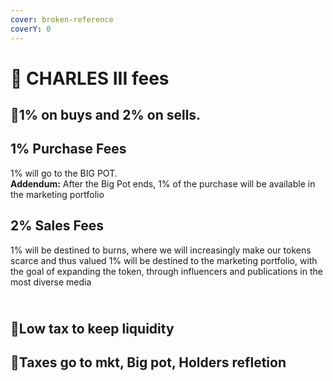 ```yaml
---
cover: broken-reference
coverY: 0
---
```


# 🐶 CHARLES III fees

## :clap:1% on buys and 2% on sells.

## 1% Purchase Fees

1% will go to the BIG POT. \
**Addendum:** After the Big Pot ends, 1% of the purchase will be available in the marketing portfolio

## 2% Sales Fees

1% will be destined to burns, where we will increasingly make our tokens scarce and thus valued 1% will be destined to the marketing portfolio, with the goal of expanding the token, through influencers and publications in the most diverse media

\
👏Low tax to keep liquidity <a href="#low-tax-to-keep-liquidity" id="low-tax-to-keep-liquidity"></a>
----------------------------------------------------------------------------------------------------

## ​👏Taxes go to mkt, Big pot, Holders refletion <a href="#taxes-go-to-mkt-big-pot-holders-refletion" id="taxes-go-to-mkt-big-pot-holders-refletion"></a>
